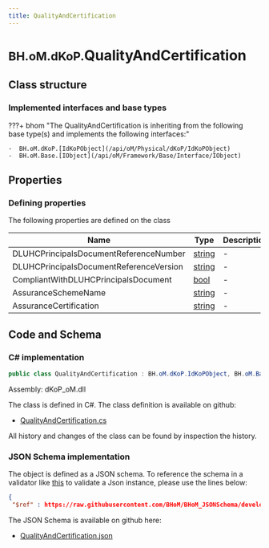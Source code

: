 ```yaml
---
title: QualityAndCertification
---
```


# <small>BH.oM.dKoP.</small>**QualityAndCertification**



## Class structure

### Implemented interfaces and base types

???+ bhom "The QualityAndCertification is inheriting from the following base type(s) and implements the following interfaces:"

    -  BH.oM.dKoP.[IdKoPObject](/api/oM/Physical/dKoP/IdKoPObject)
    -  BH.oM.Base.[IObject](/api/oM/Framework/Base/Interface/IObject)


## Properties



### Defining properties

The following properties are defined on the class

| Name             | Type             | Description      | Quantity         |
|------------------|------------------|------------------|------------------|
| DLUHCPrincipalsDocumentReferenceNumber | [string](https://learn.microsoft.com/en-us/dotnet/api/System.String?view=netstandard-2.0) | - | - |
| DLUHCPrincipalsDocumentReferenceVersion | [string](https://learn.microsoft.com/en-us/dotnet/api/System.String?view=netstandard-2.0) | - | - |
| CompliantWithDLUHCPrincipalsDocument | [bool](https://learn.microsoft.com/en-us/dotnet/api/System.Boolean?view=netstandard-2.0) | - | - |
| AssuranceSchemeName | [string](https://learn.microsoft.com/en-us/dotnet/api/System.String?view=netstandard-2.0) | - | - |
| AssuranceCertification | [string](https://learn.microsoft.com/en-us/dotnet/api/System.String?view=netstandard-2.0) | - | - |


## Code and Schema

### C# implementation

``` C# title="C#"
public class QualityAndCertification : BH.oM.dKoP.IdKoPObject, BH.oM.Base.IObject
```

Assembly: dKoP_oM.dll

The class is defined in C#. The class definition is available on github:

- [QualityAndCertification.cs](https://github.com/BHoM/dKoP_Toolkit/blob/develop/dKoP_oM/QualityAndCertification\QualityAndCertification.cs)

All history and changes of the class can be found by inspection the history.
### JSON Schema implementation

The object is defined as a JSON schema. To reference the schema in a validator like [this](https://www.jsonschemavalidator.net/) to validate a Json instance, please use the lines below:

``` json title="JSON Schema"
{
 "$ref" : https://raw.githubusercontent.com/BHoM/BHoM_JSONSchema/develop/dKoP_oM/QualityAndCertification.json}
```

The JSON Schema is available on github here:

- [QualityAndCertification.json](https://github.com/BHoM/BHoM_JSONSchema/blob/develop/dKoP_oM/QualityAndCertification.json)
